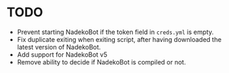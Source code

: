 # TODO

- Prevent starting NadekoBot if the token field in `creds.yml` is empty.
- Fix duplicate exiting when exiting script, after having downloaded the latest version of NadekoBot.
- Add support for NadekoBot v5
- Remove ability to decide if NadekoBot is compiled or not.
